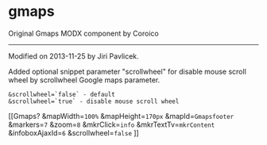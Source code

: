 gmaps
=====

Original Gmaps MODX component by Coroico

----------------------------------------------------------------

Modified on 2013-11-25 by Jiri Pavlicek.

Added optional snippet parameter "scrollwheel" for disable mouse scroll wheel by scrollwheel Google maps parameter.

	&scrollwheel=`false` - default
	&scrollwheel=`true` - disable mouse scroll wheel

[[Gmaps?
	&mapWidth=`100%`
	&mapHeight=`170px`
	&mapId=`Gmapsfooter`
	&markers=`7`
	&zoom=`8`
	&mkrClick=`info`
	&mkrTextTv=`mkrContent`
	&infoboxAjaxId=`6`
	&scrollwheel=`false`
]]